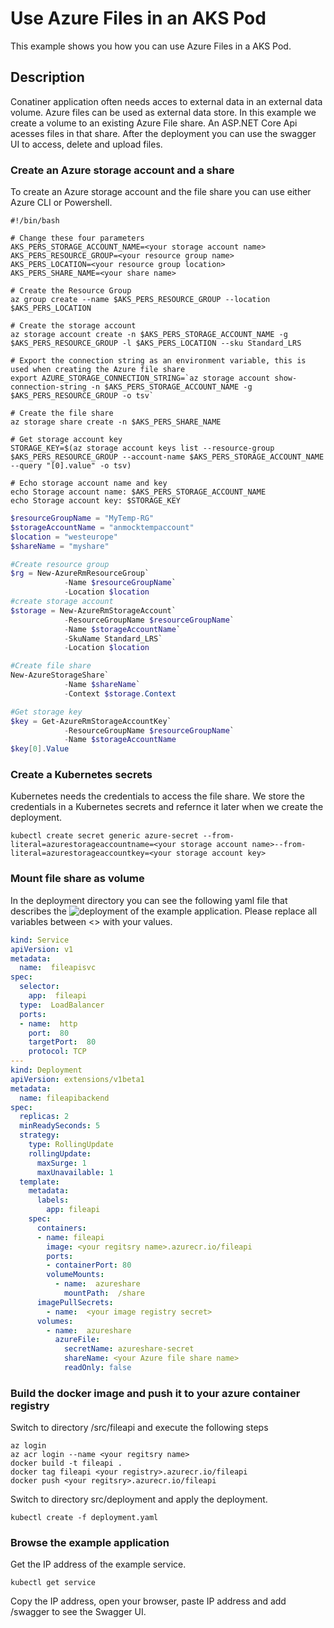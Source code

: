 # Use Azure Files in an AKS Pod

This example shows you how you can use Azure Files in a AKS Pod.

## Description

Conatiner application often needs acces to external data in an external data volume. Azure files can be used as external data store. In this example we create a volume to an existing Azure File share. 
An ASP.NET Core Api acesses files in that share. After the deployment you can use the swagger UI to access, delete and upload files.

### Create an Azure storage account and a share

To create an Azure storage account and the file share you can use either Azure CLI or Powershell.

``` Azure CLI
#!/bin/bash

# Change these four parameters
AKS_PERS_STORAGE_ACCOUNT_NAME=<your storage account name>
AKS_PERS_RESOURCE_GROUP=<your resource group name>
AKS_PERS_LOCATION=<your resource group location>
AKS_PERS_SHARE_NAME=<your share name>

# Create the Resource Group
az group create --name $AKS_PERS_RESOURCE_GROUP --location $AKS_PERS_LOCATION

# Create the storage account
az storage account create -n $AKS_PERS_STORAGE_ACCOUNT_NAME -g $AKS_PERS_RESOURCE_GROUP -l $AKS_PERS_LOCATION --sku Standard_LRS

# Export the connection string as an environment variable, this is used when creating the Azure file share
export AZURE_STORAGE_CONNECTION_STRING=`az storage account show-connection-string -n $AKS_PERS_STORAGE_ACCOUNT_NAME -g $AKS_PERS_RESOURCE_GROUP -o tsv`

# Create the file share
az storage share create -n $AKS_PERS_SHARE_NAME

# Get storage account key
STORAGE_KEY=$(az storage account keys list --resource-group $AKS_PERS_RESOURCE_GROUP --account-name $AKS_PERS_STORAGE_ACCOUNT_NAME --query "[0].value" -o tsv)

# Echo storage account name and key
echo Storage account name: $AKS_PERS_STORAGE_ACCOUNT_NAME
echo Storage account key: $STORAGE_KEY
```

```Powershell
$resourceGroupName = "MyTemp-RG"
$storageAccountName = "anmocktempaccount"
$location = "westeurope"
$shareName = "myshare"

#Create resource group
$rg = New-AzureRmResourceGroup`
            -Name $resourceGroupName`
            -Location $location
#create storage account
$storage = New-AzureRmStorageAccount`
            -ResourceGroupName $resourceGroupName`
            -Name $storageAccountName`
            -SkuName Standard_LRS`
            -Location $location

#Create file share
New-AzureStorageShare`
            -Name $shareName`
            -Context $storage.Context

#Get storage key
$key = Get-AzureRmStorageAccountKey`
            -ResourceGroupName $resourceGroupName`
            -Name $storageAccountName
$key[0].Value
```

### Create a Kubernetes secrets

Kubernetes needs the credentials to access the file share. We store the credentials in a Kubernetes secrets and refernce it later when we create the deployment. 

``` console
kubectl create secret generic azure-secret --from-literal=azurestorageaccountname=<your storage account name>--from-literal=azurestorageaccountkey=<your storage account key>
```

### Mount file share as volume

In the deployment directory you can see the following yaml file that describes the ![deployment](src/deployment/deployment.yaml) of the example application. Please replace all variables between <> with your values. 

``` yaml
kind: Service
apiVersion: v1
metadata:
  name:  fileapisvc
spec:
  selector:
    app:  fileapi
  type:  LoadBalancer
  ports:
  - name:  http
    port:  80
    targetPort:  80
    protocol: TCP
---
kind: Deployment
apiVersion: extensions/v1beta1
metadata:
  name: fileapibackend
spec:
  replicas: 2
  minReadySeconds: 5
  strategy:
    type: RollingUpdate
    rollingUpdate:
      maxSurge: 1
      maxUnavailable: 1
  template:
    metadata:
      labels:
        app: fileapi
    spec:
      containers:
      - name: fileapi
        image: <your regitsry name>.azurecr.io/fileapi
        ports:
        - containerPort: 80
        volumeMounts:
          - name:  azureshare
            mountPath:  /share
      imagePullSecrets:
        - name:  <your image registry secret>
      volumes:
        - name:  azureshare
          azureFile:
            secretName: azureshare-secret
            shareName: <your Azure file share name>
            readOnly: false
```

### Build the docker image and push it to your azure container registry

Switch to directory /src/fileapi and execute the following steps

``` console
az login
az acr login --name <your regitsry name>
docker build -t fileapi .
docker tag fileapi <your registry>.azurecr.io/fileapi
docker push <your regitsry>.azurecr.io/fileapi
```

Switch to directory src/deployment and apply the deployment.

``` console
kubectl create -f deployment.yaml
```

### Browse the example application

Get the IP address of the example service.

``` console
kubectl get service
```

Copy the IP address, open your browser, paste IP address and add /swagger to see the Swagger UI.